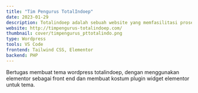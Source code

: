 ```yaml
---
title: "Tim Pengurus TotalIndoep"
date: 2023-01-29
description: Totalindoep adalah sebuah website yang memfasilitasi proses Penyelesaian Kewajiban Perusahaan (PKPU) dengan menyediakan formulir pengajuan secara online bagi calon kreditur.
website: http://timpengurus-totalindoep.com/
thumbnail: cover/timpengurus_pttotalindo.png
type: Wordpress
tools: VS Code
frontend: Tailwind CSS, Elementor
backend: PHP
---
```


Bertugas membuat tema wordpress totalindoep, dengan menggunakan elementor sebagai front end dan membuat kostum plugin widget elementor untuk tema.